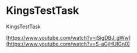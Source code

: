 # KingsTestTask
KingsTestTask

[https://www.youtube.com/watch?v=jSigDBJ_gWw](https://www.youtube.com/watch?v=S-aGjHUIGn0)
